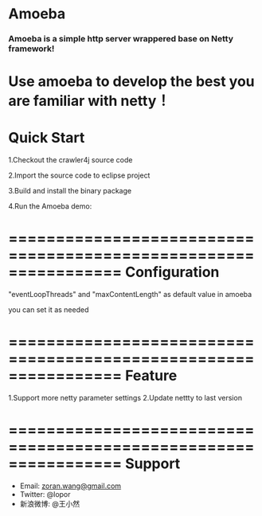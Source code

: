 # Amoeba


### Amoeba is a simple http server wrappered base on Netty framework!
Use amoeba to develop the best you are familiar with netty！
================================================================
Quick Start
================================================================

1.Checkout the crawler4j source code

2.Import the source code to eclipse project

3.Build and install the binary package

4.Run the Amoeba demo:


================================================================
Configuration
================================================================

"eventLoopThreads" and "maxContentLength" as default value in amoeba

 you can set it as needed

================================================================
Feature
================================================================

1.Support more netty parameter settings
2.Update nettty to last version

================================================================
Support
================================================================

* Email: zoran.wang@gmail.com
* Twitter: @lopor
* 新浪微博: @王小然
